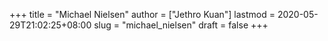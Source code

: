 +++
title = "Michael Nielsen"
author = ["Jethro Kuan"]
lastmod = 2020-05-29T21:02:25+08:00
slug = "michael_nielsen"
draft = false
+++
